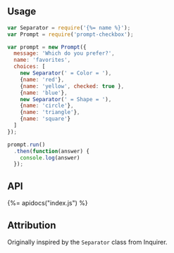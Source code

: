 ## Usage

```js
var Separator = require('{%= name %}');
var Prompt = require('prompt-checkbox');

var prompt = new Prompt({
  message: 'Which do you prefer?',
  name: 'favorites',
  choices: [
    new Separator(' = Color = '),
    {name: 'red'},
    {name: 'yellow', checked: true },
    {name: 'blue'},
    new Separator(' = Shape = '),
    {name: 'circle'},
    {name: 'triangle'},
    {name: 'square'}
  ]
});

prompt.run()
  .then(function(answer) {
    console.log(answer)
  });
```

## API
{%= apidocs("index.js") %}


## Attribution

Originally inspired by the `Separator` class from Inquirer.
